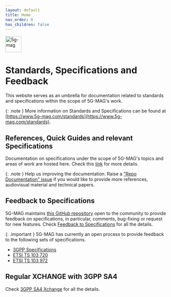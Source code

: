 ```yaml
---
layout: default
title: Home
nav_order: 0
has_children: false
---
```


<img src="{{site.baseurl}}/assets/images/5g-mag-logo-with-text.png" alt="5g-mag" style="height:50px">

# Standards, Specifications and Feedback
This website serves as an umbrella for documentation related to standards and specifications within the scope of 5G-MAG's work.

{: .note }
More information on Standards and Specifications can be found at [https://www.5g-mag.com/standards](https://www.5g-mag.com/standards).

## References, Quick Guides and relevant Specifications
Documentation on specifications under the scope of 5G-MAG's topics and areas of work are hosted here. Check this [link](pages/standards.html) for more details.

{: .note }
Help us improving the documentation. Raise a ["Repo Documentation" issue](https://github.com/5G-MAG/Standards/issues/new/choose) if you would like to provide more references, audiovisual material and technical papers.

## Feedback to Specifications
5G-MAG maintains [this GitHub repository](https://github.com/5G-MAG/Standards/issues) open to the community to provide feedback on specifications, in particular, comments, bug-fixing or request for new features. Check [Feedback to Specifications](pages/feedback.html) for all the details.

{: .important }
5G-MAG has currently an open process to provide feedback to the following sets of specifications.
  * [3GPP Specifications](https://github.com/orgs/5G-MAG/projects/33/views/1)
  * [ETSI TS 103 720](https://github.com/orgs/5G-MAG/projects/32)
  * [ETSI TS 103 972](https://github.com/orgs/5G-MAG/projects/31)

## Regular XCHANGE with 3GPP SA4
Check [3GPP SA4 Xchange](pages/3gppsa4xchange.html) for all the details.
